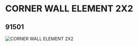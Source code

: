 # CORNER WALL ELEMENT 2X2
## 91501
![CORNER WALL ELEMENT 2X2](https://lc-www-live-s.legocdn.com/media/bricks/5/2/4593748.jpg)